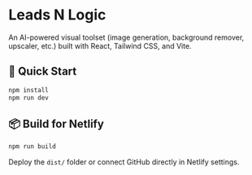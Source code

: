 # Leads N Logic

An AI-powered visual toolset (image generation, background remover, upscaler, etc.) built with React, Tailwind CSS, and Vite.

## 🚀 Quick Start

```bash
npm install
npm run dev
```

## 📦 Build for Netlify

```bash
npm run build
```

Deploy the `dist/` folder or connect GitHub directly in Netlify settings.

